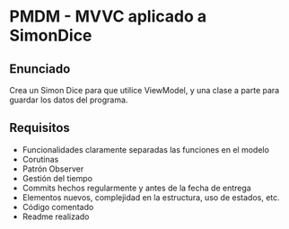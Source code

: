 # PMDM - MVVC aplicado a SimonDice
## Enunciado
Crea un Simon Dice para que utilice ViewModel, y una clase a parte para guardar los datos del programa.

## Requisitos
- Funcionalidades claramente separadas las funciones en el modelo
- Corutinas
- Patrón Observer
- Gestión del tiempo
- Commits hechos regularmente y antes de la fecha de entrega
- Elementos nuevos, complejidad en la estructura, uso de estados, etc.
- Código comentado 
- Readme realizado